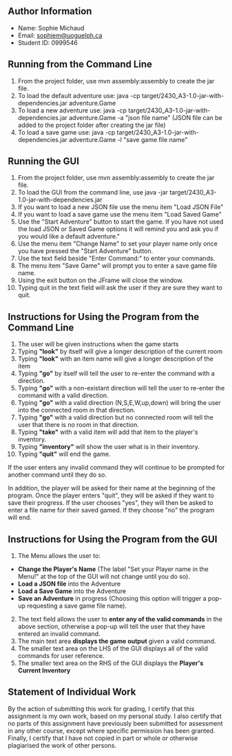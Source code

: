## Author Information

* Name: Sophie Michaud
* Email: sophiem@uoguelph.ca
* Student ID: 0999546

## Running from the Command Line

1. From the project folder, use mvn assembly:assembly to create the jar file.
2. To load the default adventure use: java -cp target/2430_A3-1.0-jar-with-dependencies.jar adventure.Game
3. To load a new adventure use: java -cp target/2430_A3-1.0-jar-with-dependencies.jar adventure.Game -a "json file name" (JSON file can be added to the project folder after creating the jar file)
4. To load a save game use: java -cp target/2430_A3-1.0-jar-with-dependencies.jar adventure.Game -l "save game file name"

## Running the GUI

1. From the project folder, use mvn assembly:assembly to create the jar file.
2. To load the GUI from the command line, use java -jar target/2430_A3-1.0-jar-with-dependencies.jar
3. If you want to load a new JSON file use the menu item "Load JSON File"
4. If you want to load a save game use the menu item "Load Saved Game"
5. Use the "Start Adventure" button to start the game. If you have not used the load JSON or Saved Game options it will remind you and ask you if you would like a default adventure."
6. Use the menu item "Change Name" to set your player name only once you have pressed the "Start Adventure" button.
7. Use the text field beside "Enter Command:" to enter your commands.
8. The menu item "Save Game" will prompt you to enter a save game file name.
9. Using the exit button on the JFrame will close the window.
10. Typing quit in the text field will ask the user if they are sure they want to quit.

## Instructions for Using the Program from the Command Line

1. The user will be given instructions when the game starts
2. Typing **"look"** by itself will give a longer description of the current room
3. Typing **"look"** with an item name will give a longer description of the item
4. Typing **"go"** by itself will tell the user to re-enter the command with a direction.
5. Typing **"go"** with a non-existant direction will tell the user to re-enter the command with a valid direction.
6. Typing **"go"** with a valid direction (N,S,E,W,up,down) will bring the user into the connected room in that direction.
7. Typing **"go"** with a valid direction but no connected room will tell the user that there is no room in that direction.
8. Typing **"take"** with a valid item will add that item to the player's inventory.
9. Typing **"inventory"** will show the user what is in their inventory.
10. Typing **"quit"** will end the game.

If the user enters any invalid command they will continue to be prompted for another command until they do so.

In addition, the player will be asked for their name at the beginning of the program. Once the player enters "quit", they will be asked if they want to save their progress.
If the user chooses "yes", they will then be asked to enter a file name for their saved gamed. If they choose "no" the program will end.

## Instructions for Using the Program from the GUI

1. The Menu allows the user to:
  * **Change the Player's Name** (The label "Set your Player name in the Menu!" at the top of the GUI will not change until you do so).
  * **Load a JSON file** into the Adventure
  * **Load a Save Game** into the Adventure
  * **Save an Adventure** in progress (Choosing this option will trigger a pop-up requesting a save game file name).
2. The text field allows the user to **enter any of the valid commands** in the above section, otherwise a pop-up will tell the user that they have entered an invalid command.
3. The main text area **displays the game output** given a valid command.
4. The smaller text area on the LHS of the GUI displays all of the valid commands for user reference.
5. The smaller text area on the RHS of the GUI displays the **Player's Current Inventory**

## Statement of Individual Work

By the action of submitting this work for grading, I certify that this assignment is my own work, based on my personal study.  I also certify that no parts of this assignment have previously been submitted for assessment in any other course, except where specific permission has been granted.  Finally, I certify that I have not copied in part or whole  or otherwise plagiarised the work of other persons.

